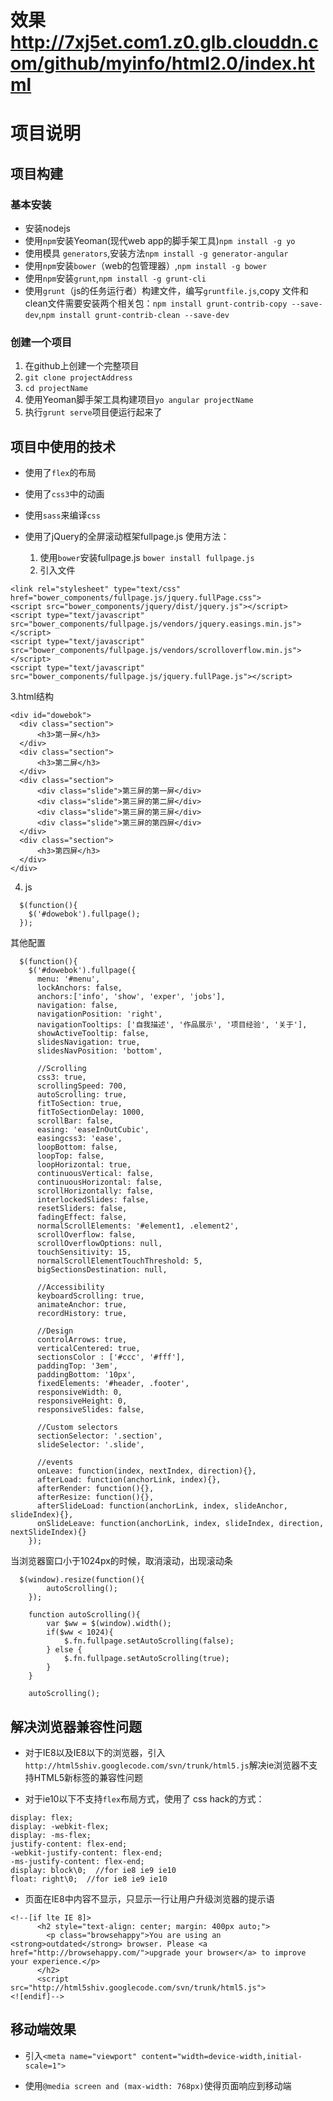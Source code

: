 # 效果 <a href="http://7xj5et.com1.z0.glb.clouddn.com/github/myinfo/html2.0/index.html" target="_blank">http://7xj5et.com1.z0.glb.clouddn.com/github/myinfo/html2.0/index.html</a>

# 项目说明

## 项目构建

### 基本安装

- 安装nodejs
- 使用`npm`安装Yeoman(现代web app的脚手架工具)`npm install -g yo`
- 使用模具 `generators`,安装方法`npm install -g generator-angular`
- 使用`npm`安装`bower`（web的包管理器）,`npm install -g bower`
- 使用`npm`安装`grunt`,`npm install -g grunt-cli`
- 使用`grunt`（js的任务运行者）构建文件，编写`gruntfile.js`,copy 文件和 clean文件需要安装两个相关包：`npm install grunt-contrib-copy --save-dev`,`npm install grunt-contrib-clean --save-dev`

### 创建一个项目
1. 在github上创建一个完整项目
2. `git clone projectAddress`
3. `cd projectName`
4. 使用Yeoman脚手架工具构建项目`yo angular projectName`
5. 执行`grunt serve`项目便运行起来了

## 项目中使用的技术

- 使用了`flex`的布局

- 使用了`css3`中的动画

- 使用`sass`来编译`css`

- 使用了jQuery的全屏滚动框架fullpage.js
  使用方法：
  1. 使用`bower`安装fullpage.js `bower install fullpage.js`
  2. 引入文件
```language
<link rel="stylesheet" type="text/css" href="bower_components/fullpage.js/jquery.fullPage.css">
<script src="bower_components/jquery/dist/jquery.js"></script>
<script type="text/javascript" src="bower_components/fullpage.js/vendors/jquery.easings.min.js"></script>
<script type="text/javascript" src="bower_components/fullpage.js/vendors/scrolloverflow.min.js"></script>
<script type="text/javascript" src="bower_components/fullpage.js/jquery.fullPage.js"></script>
```
  3.html结构
  ```language
  <div id="dowebok">
    <div class="section">
        <h3>第一屏</h3>
    </div>
    <div class="section">
        <h3>第二屏</h3>
    </div>
    <div class="section">
        <div class="slide">第三屏的第一屏</div>
        <div class="slide">第三屏的第二屏</div>
        <div class="slide">第三屏的第三屏</div>
        <div class="slide">第三屏的第四屏</div>
    </div>
    <div class="section">
        <h3>第四屏</h3>
    </div>
</div>
```
  4. js
```language
  $(function(){
    $('#dowebok').fullpage();
  });
```
其他配置
```
  $(function(){
    $('#dowebok').fullpage({
      menu: '#menu',
      lockAnchors: false,
      anchors:['info', 'show', 'exper', 'jobs'],
      navigation: false,
      navigationPosition: 'right',
      navigationTooltips: ['自我描述', '作品展示', '项目经验', '关于'],
      showActiveTooltip: false,
      slidesNavigation: true,
      slidesNavPosition: 'bottom',

      //Scrolling
      css3: true,
      scrollingSpeed: 700,
      autoScrolling: true,
      fitToSection: true,
      fitToSectionDelay: 1000,
      scrollBar: false,
      easing: 'easeInOutCubic',
      easingcss3: 'ease',
      loopBottom: false,
      loopTop: false,
      loopHorizontal: true,
      continuousVertical: false,
      continuousHorizontal: false,
      scrollHorizontally: false,
      interlockedSlides: false,
      resetSliders: false,
      fadingEffect: false,
      normalScrollElements: '#element1, .element2',
      scrollOverflow: false,
      scrollOverflowOptions: null,
      touchSensitivity: 15,
      normalScrollElementTouchThreshold: 5,
      bigSectionsDestination: null,

      //Accessibility
      keyboardScrolling: true,
      animateAnchor: true,
      recordHistory: true,

      //Design
      controlArrows: true,
      verticalCentered: true,
      sectionsColor : ['#ccc', '#fff'],
      paddingTop: '3em',
      paddingBottom: '10px',
      fixedElements: '#header, .footer',
      responsiveWidth: 0,
      responsiveHeight: 0,
      responsiveSlides: false,

      //Custom selectors
      sectionSelector: '.section',
      slideSelector: '.slide',

      //events
      onLeave: function(index, nextIndex, direction){},
      afterLoad: function(anchorLink, index){},
      afterRender: function(){},
      afterResize: function(){},
      afterSlideLoad: function(anchorLink, index, slideAnchor, slideIndex){},
      onSlideLeave: function(anchorLink, index, slideIndex, direction, nextSlideIndex){}
    });
```
当浏览器窗口小于1024px的时候，取消滚动，出现滚动条
```language
  $(window).resize(function(){
        autoScrolling();
    });

    function autoScrolling(){
        var $ww = $(window).width();
        if($ww < 1024){
            $.fn.fullpage.setAutoScrolling(false);
        } else {
            $.fn.fullpage.setAutoScrolling(true);
        }
    }

    autoScrolling();
```


## 解决浏览器兼容性问题

- 对于IE8以及IE8以下的浏览器，引入`http://html5shiv.googlecode.com/svn/trunk/html5.js`解决ie浏览器不支持HTML5新标签的兼容性问题

- 对于ie10以下不支持`flex`布局方式，使用了 css hack的方式：
```language
display: flex;
display: -webkit-flex;
display: -ms-flex;
justify-content: flex-end;
-webkit-justify-content: flex-end;
-ms-justify-content: flex-end;
display: block\0;  //for ie8 ie9 ie10
float: right\0;  //for ie8 ie9 ie10
```
- 页面在IE8中内容不显示，只显示一行让用户升级浏览器的提示语
```language
<!--[if lte IE 8]>
      <h2 style="text-align: center; margin: 400px auto;">
        <p class="browsehappy">You are using an <strong>outdated</strong> browser. Please <a href="http://browsehappy.com/">upgrade your browser</a> to improve your experience.</p>
      </h2>
      <script src="http://html5shiv.googlecode.com/svn/trunk/html5.js">
<![endif]-->
```


## 移动端效果

- 引入`<meta name="viewport" content="width=device-width,initial-scale=1">`

- 使用`@media screen and (max-width: 768px)`使得页面响应到移动端